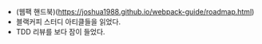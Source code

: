 - (웹팩 핸드북)(https://joshua1988.github.io/webpack-guide/roadmap.html)
- 블랙커피 스터디 아티클들을 읽었다.
- TDD 리뷰를 보다 잠이 들었다.